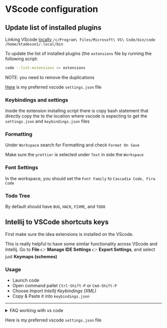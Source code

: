 # VScode configuration

## Update list of installed plugins

Linking VScode [locally](https://stackoverflow.com/questions/57868950/wsl2-terminal-does-not-recognize-visual-studio-code)
`/c/Program\ Files/Microsoft\ VS\ Code/bin/code /home/ktadesse1/.local/bin`


To update the list of installed plugins (the `extensions` file by running the following script:

```bash
code --list-extensions >> extensions
```

NOTE: you need to remove the duplications

[Here](/vscode/settings.json) is my preferred vscode `settings.json` file

### Keybindings and settings

Inside the extension installing script there is copy bash statement that directly copy the
to the location where vscode is expecting to get the `settings.json` and `keybindings.json` files

### Formatting

Under `Workspace` search for Formatting and check `Format On Save`

Make sure the `prettier` is selected under `Text` in side the `Workspace`

### Font Settings

In the workspace, you should set the `Font Family` to `Cascadia Code, Fira Code`

### Todo Tree

By default should have `BUG`, `HACK`, `FIXME`, and `TODO`

## Intellij to VSCode shortcuts keys

First make sure the idea extensions is installed on the VScode.

This is really helpful to have some similar functionality across VScode and Intellij. Go to **File** :point_right: **Manage IDE Settings** :point_right: **Export Settings**, and select just **Keymaps (schemes)**

### Usage

- Launch code
- Open command pallet `Ctrl-Shift-P` or `Cmd-Shift-P`
- Choose _Import Intellij Keybindings (XML)_
- Copy & Paste it into `keybindings.json`


---

<details>

<summary> FAQ working with vs code </summary>

- `code .` is not openning on `wsl`

- ANS: Linking VScode [locally](https://stackoverflow.com/questions/57868950/wsl2-terminal-does-not-recognize-visual-studio-code)

</details>

Here is my preferred vscode `settings.json` file


